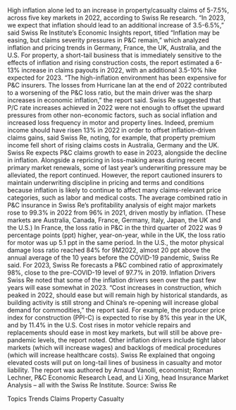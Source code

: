 High inflation alone led to an increase in property/casualty claims of 5-7.5%, across five key markets in 2022, according to Swiss Re research.
“In 2023, we expect that inflation should lead to an additional increase of 3.5-6.5%,” said Swiss Re Institute’s Economic Insights report, titled “Inflation may be easing, but claims severity pressures in P&C remain,” which analyzed inflation and pricing trends in Germany, France, the UK, Australia, and the U.S.
For property, a short-tail business that is immediately sensitive to the effects of inflation and rising construction costs, the report estimated a 6-13% increase in claims payouts in 2022, with an additional 3.5-10% hike expected for 2023.
“The high-inflation environment has been expensive for P&C insurers. The losses from Hurricane Ian at the end of 2022 contributed to a worsening of the P&C loss ratio, but the main driver was the sharp increases in economic inflation,” the report said.
Swiss Re suggested that P/C rate increases achieved in 2022 were not enough to offset the upward pressures from other non-economic factors, such as social inflation and increased loss frequency in motor and property lines.
Indeed, premium income should have risen 13% in 2022 in order to offset inflation-driven claims gains, said Swiss Re, noting, for example, that property premium income fell short of rising claims costs in Australia, Germany and the UK.
Swiss Re expects P&C claims growth to ease in 2023, alongside the decline in inflation. Alongside a repricing in loss-making areas during recent primary market renewals, some of last year’s underwriting pressure may be alleviated, the report continued.
However, the report cautioned insurers to maintain underwriting discipline in pricing and terms and conditions because inflation is likely to continue to affect many claims-relevant price categories, such as labor and medical costs.
The average combined ratio in P&C insurance in Swiss Re’s profitability analysis of eight major markets rose to 99.3% in 2022 from 96% in 2021, driven mostly by inflation. (These markets are Australia, Canada, France, Germany, Italy, Japan, the UK and the U.S.)
In France, the loss ratio in P&C in the third quarter of 2022 was 9 percentage points (ppt) higher, year-on-year, while in the UK, the loss ratio for motor was up 5.1 ppt in the same period.
In the U.S., the motor physical damage loss ratio reached 84% for 9M2022, almost 20 ppt above the annual average of the 10 years before the COVID-19 pandemic, Swiss Re said. For 2023, Swiss Re forecasts a P&C combined ratio of approximately 98%, close to the pre-COVID-19 level of 97.7% in 2019.
Inflation Drivers
Swiss Re noted that some of the inflation drivers seen over the past few years will ease somewhat in 2023.
“Cost increases in construction, which peaked in 2022, should ease but will remain high by historical standards, as building activity is still strong and China’s re-opening will increase global demand for commodities,” the report said. For example, the producer price index for construction (PPI-C) is expected to rise by 8% this year in the UK, and by 11.4% in the U.S.
Cost rises in motor vehicle repairs and replacements should ease in most key markets, but will still be above pre-pandemic levels, the report noted.
Other inflation drivers include tight labor markets (which will increase wages) and backlogs of medical procedures (which will increase healthcare costs).
Swiss Re explained that ongoing elevated costs will put on long-tail lines of business in casualty and motor liability.
The report was authored by Arnaud Vanolli, economist; Roman Lechner, P&C Economic Research Lead, and Li Xing, head Insurance Market Analysis – all with the Swiss Re Institute.
Source: Swiss Re

Topics
Trends
Claims
Property Casualty
